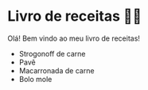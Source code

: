 # Livro de receitas :man_cook:

Olá! Bem vindo ao meu livro de receitas!

 - Strogonoff de carne
 - Pavê
 - Macarronada de carne
 - Bolo mole
